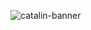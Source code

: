 

![catalin-banner](https://user-images.githubusercontent.com/22495045/216578714-c3f07ca3-43f8-434e-96c8-d630a0412818.png)



